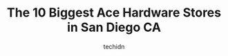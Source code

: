 ---
layout: ampstory
image: https://i0.wp.com/www.depkes.org/wp-content/uploads/2023/06/ace-hardware-0-in-san-diego-ca-1685965360.jpeg?resize=640,853
author: techidn
featured: false
description: Discover the impressive array of Ace Hardware options in San Diego CA, where you can find 10 of the largest Ace Hardware establishments in the area. From renowned classics to hidden gems, Sa
title: The 10 Biggest Ace Hardware Stores in San Diego CA
cover:
   title: The 10 Biggest Ace Hardware Stores in San Diego CA
   subtitle: Rickpate
   background: https://www.depkes.org/wp-content/uploads/2023/06/ace-hardware-0-in-san-diego-ca-1685965360.jpeg

pages: 
 - layout: thirds
   top: <h1>#1 Downtown Ace Hardware</h1>
   bottom: "<p>It was my first time visiting this Ace and its located conveniently downtown walking distance if you live nearby. Parking isnt great so just a heads up. But the cus</p>"
   background: https://www.depkes.org/wp-content/uploads/2023/06/ace-hardware-1-in-san-diego-ca-1685965360.jpeg
   backgroundblur: true
 - layout: thirds
   top: <h1>#2 Griffin Ace Hardware - Carmel Valley</h1>
   bottom: "<p>3880 Valley Centre Dr Ste 203, San Diego, CA 92130, United States</p>"
   background: https://www.depkes.org/wp-content/uploads/2023/06/ace-hardware-2-in-san-diego-ca-1685965361.jpeg
   cta:
      link: https://www.depkes.org/blog/the-10-biggest-ace-hardware-stores-in-san-diego-ca/
      text: The 10 Biggest Ace Hardware Stores in San Diego CA
 - layout: thirds
   top: <h1>#3 Crown Ace Hardware</h1>
   bottom: "<p>4615 Clairemont Dr, San Diego, CA 92117, United States</p>"
   background: https://www.depkes.org/wp-content/uploads/2023/06/ace-hardware-3-in-san-diego-ca-1685965361.jpeg
   cta:
      link: https://www.depkes.org/blog/the-10-biggest-ace-hardware-stores-in-san-diego-ca/
      text: The 10 Biggest Ace Hardware Stores in San Diego CA
 - layout: thirds
   top: <h1>#4 Pacific Beach Ace Hardware</h1>
   bottom: "<p>1544 Grand Ave, San Diego, CA 92109, United States</p>"
   background: https://images.unsplash.com/photo-1496096265110-f83ad7f96608?ixlib=rb-4.0.3&ixid=MnwxMjA3fDB8MHxwaG90by1wYWdlfHx8fGVufDB8fHx8&auto=format&fit=crop&w=640&h=853&q=80
   cta:
      link: https://www.depkes.org/blog/the-10-biggest-ace-hardware-stores-in-san-diego-ca/
      text: The 10 Biggest Ace Hardware Stores in San Diego CA
 - layout: thirds
   top: <h1>#5 Griffin Ace Hardware</h1>
   bottom: "<p>10511 4S Commons Dr #156, San Diego, CA 92127, United States</p>"
   background: https://images.unsplash.com/photo-1540457036297-448b6b99e91c?ixlib=rb-4.0.3&ixid=MnwxMjA3fDB8MHxwaG90by1wYWdlfHx8fGVufDB8fHx8&auto=format&fit=crop&w=640&h=853&q=80
   cta:
      link: https://www.depkes.org/blog/the-10-biggest-ace-hardware-stores-in-san-diego-ca/
      text: The 10 Biggest Ace Hardware Stores in San Diego CA
 - layout: thirds
   top: <h1>#6 San Carlos True Value Hardware</h1>
   bottom: "<p>7375 Jackson Dr, San Diego, CA 92119, United States</p>"
   background: https://images.unsplash.com/photo-1489648022186-8f49310909a0?ixlib=rb-4.0.3&ixid=MnwxMjA3fDB8MHxwaG90by1wYWdlfHx8fGVufDB8fHx8&auto=format&fit=crop&w=640&h=853&q=80
   cta:
      link: https://www.depkes.org/blog/the-10-biggest-ace-hardware-stores-in-san-diego-ca/
      text: The 10 Biggest Ace Hardware Stores in San Diego CA
 - layout: thirds
   top: <h1>#7 Meanley & Son Hardware</h1>
   bottom: "<p>7756 Girard Ave, La Jolla, CA 92037, United States</p>"
   background: https://images.unsplash.com/photo-1591393223703-56fe1347ac62?ixlib=rb-4.0.3&ixid=MnwxMjA3fDB8MHxwaG90by1wYWdlfHx8fGVufDB8fHx8&auto=format&fit=crop&w=640&h=853&q=80
   cta:
      link: https://www.depkes.org/blog/the-10-biggest-ace-hardware-stores-in-san-diego-ca/
      text: The 10 Biggest Ace Hardware Stores in San Diego CA
 - layout: thirds
   middle: Continue reading...
   background: https://images.unsplash.com/photo-1608411404720-c8f0417bcdba?ixlib=rb-4.0.3&ixid=MnwxMjA3fDB8MHxwaG90by1wYWdlfHx8fGVufDB8fHx8&auto=format&fit=crop&w=640&h=853&q=80
   cta:
      link: https://www.depkes.org/blog/the-10-biggest-ace-hardware-stores-in-san-diego-ca/
      text: The 10 Biggest Ace Hardware Stores in San Diego CA
      
---